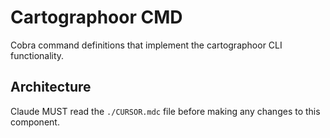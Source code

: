 # Cartographoor CMD

Cobra command definitions that implement the cartographoor CLI functionality.

## Architecture  
Claude MUST read the `./CURSOR.mdc` file before making any changes to this component.